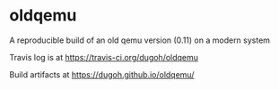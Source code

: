 # oldqemu
A reproducible build of an old qemu version (0.11) on a modern system

Travis log is at https://travis-ci.org/dugoh/oldqemu

Build artifacts at https://dugoh.github.io/oldqemu/

